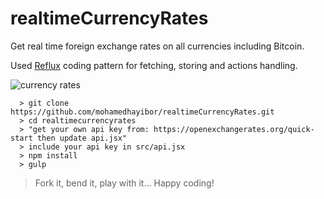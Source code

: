 # realtimeCurrencyRates
Get real time foreign exchange rates on all currencies including Bitcoin.

Used [Reflux](https://github.com/reflux/refluxjs) coding pattern for fetching, storing and actions handling.

![currency rates](http://res.cloudinary.com/masteryoperation/image/upload/v1449799915/personalSite/currencyRateImage.jpg)

```
  > git clone https://github.com/mohamedhayibor/realtimeCurrencyRates.git
  > cd realtimecurrencyrates
  > "get your own api key from: https://openexchangerates.org/quick-start then update api.jsx"
  > include your api key in src/api.jsx
  > npm install
  > gulp
```

> Fork it, bend it, play with it... Happy coding!
